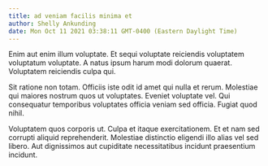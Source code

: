 ```yaml
---
title: ad veniam facilis minima et
author: Shelly Ankunding
date: Mon Oct 11 2021 03:38:11 GMT-0400 (Eastern Daylight Time)
---
```

Enim aut enim illum voluptate. Et sequi voluptate reiciendis voluptatem voluptatum voluptate. A natus ipsum harum modi dolorum quaerat. Voluptatem reiciendis culpa qui.

 Sit ratione non totam. Officiis iste odit id amet qui nulla et rerum. Molestiae qui maiores nostrum quos ut voluptates. Eveniet voluptate vel. Qui consequatur temporibus voluptates officia veniam sed officia. Fugiat quod nihil.

 Voluptatem quos corporis ut. Culpa et itaque exercitationem. Et et nam sed corrupti aliquid reprehenderit. Molestiae distinctio eligendi illo alias vel sed libero. Aut dignissimos aut cupiditate necessitatibus incidunt praesentium incidunt.